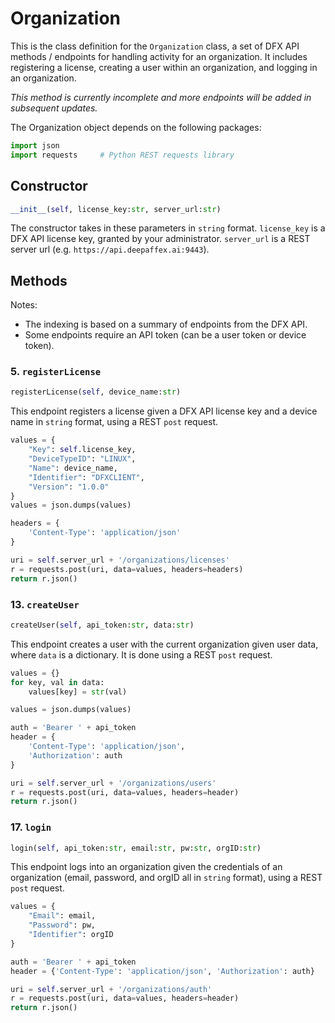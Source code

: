 # Organization

This is the class definition for the `Organization` class, a set of DFX API methods / endpoints for handling activity for an organization. It includes registering a license, creating a user within an organization, and logging in an organization.

*This method is currently incomplete and more endpoints will be added in subsequent updates.*

The Organization object depends on the following packages:

```python
import json
import requests     # Python REST requests library
```

## Constructor

```python
__init__(self, license_key:str, server_url:str)
```

The constructor takes in these parameters in `string` format. `license_key` is a DFX API license key, granted by your administrator. `server_url` is a REST server url (e.g. `https://api.deepaffex.ai:9443`).

## Methods

Notes:

* The indexing is based on a summary of endpoints from the DFX API.
* Some endpoints require an API token (can be a user token or device token).

### 5. `registerLicense`

```python
registerLicense(self, device_name:str)
```

This endpoint registers a license given a DFX API license key and a device name in `string` format, using a REST `post` request.

```python
values = {
    "Key": self.license_key,
    "DeviceTypeID": "LINUX",
    "Name": device_name,
    "Identifier": "DFXCLIENT",
    "Version": "1.0.0"
}
values = json.dumps(values)

headers = {
    'Content-Type': 'application/json'
}

uri = self.server_url + '/organizations/licenses'
r = requests.post(uri, data=values, headers=headers)
return r.json()
```

### 13. `createUser`

```python
createUser(self, api_token:str, data:str)
```

This endpoint creates a user with the current organization given user data, where `data` is a dictionary. It is done using a REST `post` request.

```python
values = {}
for key, val in data:
    values[key] = str(val)

values = json.dumps(values)

auth = 'Bearer ' + api_token
header = {
    'Content-Type': 'application/json',
    'Authorization': auth
}

uri = self.server_url + '/organizations/users'
r = requests.post(uri, data=values, headers=header)
return r.json()
```

### 17. `login`

```python
login(self, api_token:str, email:str, pw:str, orgID:str)
```

This endpoint logs into an organization given the credentials of an organization (email, password, and orgID all in `string` format), using a REST `post` request.

```python
values = {
    "Email": email,
    "Password": pw,
    "Identifier": orgID
}

auth = 'Bearer ' + api_token
header = {'Content-Type': 'application/json', 'Authorization': auth}

uri = self.server_url + '/organizations/auth'
r = requests.post(uri, data=values, headers=header)
return r.json()
```
